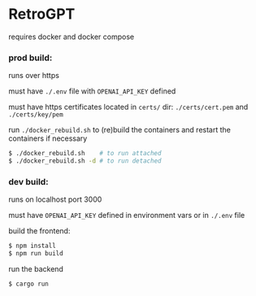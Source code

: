 # RetroGPT

requires docker and docker compose

### prod build:

runs over https

must have `./.env` file with `OPENAI_API_KEY` defined

must have https certificates located in `certs/` dir: `./certs/cert.pem` and `./certs/key/pem`

run `./docker_rebuild.sh` to (re)build the containers and restart the containers if necessary

```bash
$ ./docker_rebuild.sh    # to run attached
$ ./docker_rebuild.sh -d # to run detached
```

### dev build:

runs on localhost port 3000

must have `OPENAI_API_KEY` defined in environment vars or in `./.env` file

build the frontend:

```bash
$ npm install
$ npm run build
```

run the backend

```bash
$ cargo run
```
